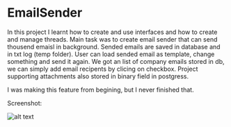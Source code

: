 # EmailSender
In this project I learnt how to create and use interfaces and how to create and manage threads. Main task was to create email sender that can send thousend emaisl in background. Sended emails are saved in database and in txt log (temp folder). User can load sended email as template, change something and send it again.
We got an list of company emails stored in db, we can simply add email recipents by clicing on checkbox.
Project supporting attachments also stored in binary field in postgress.

I was making this feature from begining, but I never finished that.

Screenshot:

![alt text](https://i.ibb.co/x5jcht6/Email-Sender-SS.png)
